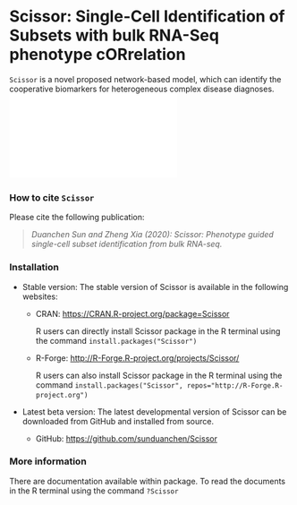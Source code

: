 # Scissor: Single-Cell Identification of Subsets with bulk RNA-Seq phenotype cORrelation #

`Scissor` is a novel proposed network-based model, which can identify the cooperative biomarkers for heterogeneous complex disease diagnoses.
![Scissor_workflow](Figure_Method.pdf)

### How to cite `Scissor` ###
Please cite the following publication:

> *Duanchen Sun and Zheng Xia (2020): Scissor: Phenotype guided single-cell subset identification from bulk RNA-seq.*<br />

### Installation ###

* Stable version: The stable version of Scissor is available in the following websites:
    + CRAN: https://CRAN.R-project.org/package=Scissor
    
        R users can directly install Scissor package in the R terminal using the command
        `install.packages("Scissor")`

    + R-Forge: http://R-Forge.R-project.org/projects/Scissor/
    
        R users can also install Scissor package in the R terminal using the command
        `install.packages("Scissor", repos="http://R-Forge.R-project.org")`

* Latest beta version: The latest developmental version of Scissor can be downloaded from GitHub and installed from source.
    + GitHub: https://github.com/sunduanchen/Scissor

### More information ###

There are documentation available within package. To read the documents in the R terminal using the command `?Scissor`
